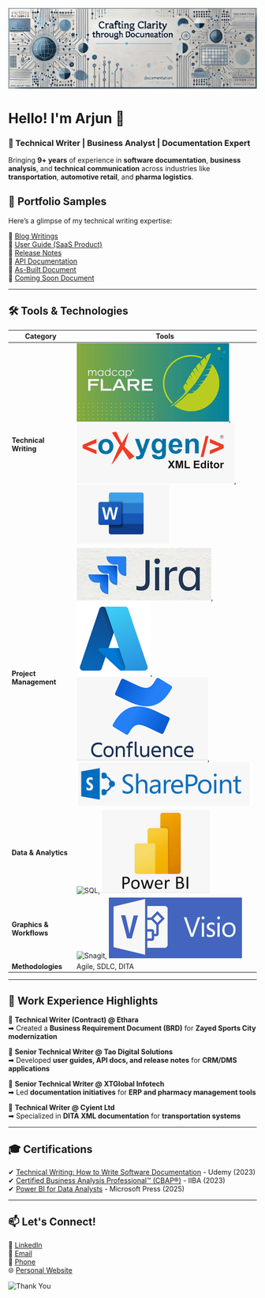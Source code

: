 ![Technical Writing Banner](https://github.com/armakkattil/armakkattil/blob/main/Technical%20Writing%20Banner.png)

# Hello! I'm Arjun 👋  
### 🚀 Technical Writer | Business Analyst | Documentation Expert

Bringing **9+ years** of experience in **software documentation**, **business analysis**, and **technical communication** across industries like **transportation**, **automotive retail**, and **pharma logistics**.

## 📝 Portfolio Samples
Here’s a glimpse of my technical writing expertise:

📌 [Blog Writings](https://your-link.com)  
📌 [User Guide (SaaS Product)](https://github.com/armakkattil/armakkattil/blob/main/SampleWork%201__UserManual.pdf)  
📌 [Release Notes](https://github.com/armakkattil/armakkattil/blob/main/SampleWork%206_InternalReleaseNotes-R01.pdf)  
📌 [API Documentation](https://github.com/armakkattil/armakkattil/blob/main/SampleWork%204_API%20Doc.pdf)  
📌 [As-Built Document](https://github.com/armakkattil/armakkattil/blob/main/SampleWork%202_As-Built%20Doc.pdf)  
📌 [Coming Soon Document](https://github.com/armakkattil/armakkattil/blob/main/SampleWork%203_ComingSoon%20Doc.pdf)  

---

## 🛠️ Tools & Technologies

| Category | Tools |
|----------|-------|
| **Technical Writing** | ![MadCap Flare](https://github.com/armakkattil/armakkattil/blob/main/Madcap%20Flare.PNG), ![Oxygen XML](https://github.com/armakkattil/armakkattil/blob/main/Oxygen%20XML.PNG), ![MS Word](https://github.com/armakkattil/armakkattil/blob/main/MS%20Word.PNG) |
| **Project Management** | ![JIRA](https://github.com/armakkattil/armakkattil/blob/main/JIRA.PNG), ![Azure DevOps](https://github.com/armakkattil/armakkattil/blob/main/Azure%20Icon.png), ![Confluence](https://github.com/armakkattil/armakkattil/blob/main/Confluence.PNG), ![SharePoint](https://github.com/armakkattil/armakkattil/blob/main/SharePoint.PNG) |
| **Data & Analytics** | ![SQL](https://your-icon-link.com/sql.png), ![Power BI](https://github.com/armakkattil/armakkattil/blob/main/Power%20BI.PNG) |
| **Graphics & Workflows** | ![Snagit](https://your-icon-link.com/snagit.png), ![MS Visio](https://github.com/armakkattil/armakkattil/blob/main/MS%20Visio.PNG) |
| **Methodologies** | Agile, SDLC, DITA |

---

## 📂 Work Experience Highlights

🔹 **Technical Writer (Contract) @ Ethara**  
➡ Created a **Business Requirement Document (BRD)** for **Zayed Sports City modernization**

🔹 **Senior Technical Writer @ Tao Digital Solutions**  
➡ Developed **user guides, API docs, and release notes** for **CRM/DMS applications**

🔹 **Senior Technical Writer @ XTGlobal Infotech**  
➡ Led **documentation initiatives** for **ERP and pharmacy management tools**

🔹 **Technical Writer @ Cyient Ltd**  
➡ Specialized in **DITA XML documentation** for **transportation systems**

---

## 🎓 Certifications
✔ [Technical Writing: How to Write Software Documentation](https://udemy-certificate.s3.amazonaws.com/pdf/UC-8bb9c1eb-7426-4963-9d9c-a59b6ceaf08a.pdf) - Udemy (2023)  
✔ [Certified Business Analysis Professional™ (CBAP®)](https://certificates.simplicdn.net/share/4291594.pdf) - IIBA (2023)  
✔ [Power BI for Data Analysts](https://www.linkedin.com/learning/certificates/1c8dec2f32d31905c05cd725450fb16140e5fbc2c06e1b0464ff91b2059814aa) - Microsoft Press (2025)

---

## 📫 Let's Connect!
💼 [LinkedIn](https://www.linkedin.com/in/arjun-makkattil/)  
📧 [Email](mailto:armakkattil@gmail.com)  
📱 [Phone](tel:+91-9686807018)  
🌐 [Personal Website](https://your-website.com)  

![Thank You](https://your-image-link.com/thanks.png)
